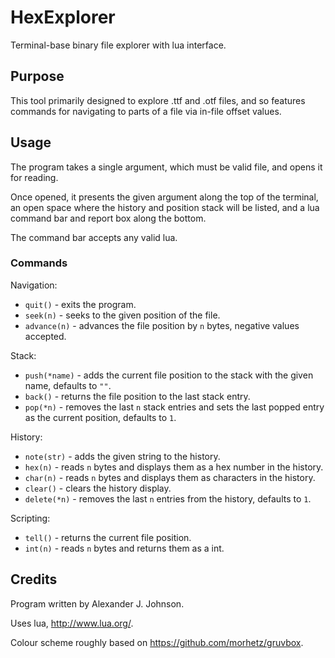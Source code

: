 # HexExplorer

Terminal-base binary file explorer with lua interface.

## Purpose

This tool primarily designed to explore .ttf and .otf files, and so features commands for navigating to parts of a file via in-file offset values.

## Usage

The program takes a single argument, which must be valid file, and opens it for reading.

Once opened, it presents the given argument along the top of the terminal,
an open space where the history and position stack will be listed, 
and a lua command bar and report box along the bottom.

The command bar accepts any valid lua.

### Commands

Navigation:
- `quit()` - exits the program.
- `seek(n)` - seeks to the given position of the file.
- `advance(n)` - advances the file position by `n` bytes, negative values accepted.

Stack:
- `push(*name)` - adds the current file position to the stack with the given name, defaults to `""`.
- `back()` - returns the file position to the last stack entry.
- `pop(*n)` - removes the last `n` stack entries and sets the last popped entry as the current position, defaults to `1`.

History:
- `note(str)` - adds the given string to the history.
- `hex(n)` - reads `n` bytes and displays them as a hex number in the history.
- `char(n)` - reads `n` bytes and displays them as characters in the history.
- `clear()` - clears the history display.
- `delete(*n)` - removes the last `n` entries from the history, defaults to `1`.

Scripting:
- `tell()` - returns the current file position.
- `int(n)` - reads `n` bytes and returns them as a int.


## Credits

Program written by Alexander J. Johnson.

Uses lua, http://www.lua.org/.

Colour scheme roughly based on https://github.com/morhetz/gruvbox.

